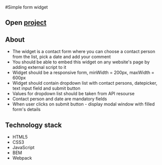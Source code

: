 #Simple form widget

## Open [project][1]

## About
- The widget is a contact form where you can choose a contact person from the list, pick a date and add your comment
- You should be able to embed this widget on any website's page by adding external script to it
- Widget should be a responsive form, minWidth = 200px, maxWidth = 600px
- Widget should contain dropdown list with contact persons, datepicker, text input field and submit button
- Values for dropdown list should be taken from API resourse
- Contact person and date are mandatory fields
- When user clicks on submit button - display modal window with filled form's details

## Technology stack
- HTML5
- CSS3
- JavaScript
- BEM
- Webpack

[1]: https://perkenton.github.io/simple-form-widget/